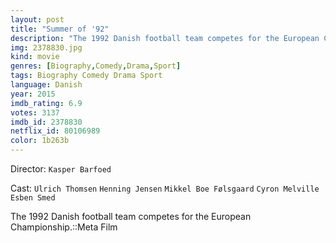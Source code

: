 ```yaml
---
layout: post
title: "Summer of '92"
description: "The 1992 Danish football team competes for the European Championship.::Meta Film.."
img: 2378830.jpg
kind: movie
genres: [Biography,Comedy,Drama,Sport]
tags: Biography Comedy Drama Sport 
language: Danish
year: 2015
imdb_rating: 6.9
votes: 3137
imdb_id: 2378830
netflix_id: 80106989
color: 1b263b
---
```

Director: `Kasper Barfoed`  

Cast: `Ulrich Thomsen` `Henning Jensen` `Mikkel Boe Følsgaard` `Cyron Melville` `Esben Smed` 

The 1992 Danish football team competes for the European Championship.::Meta Film
